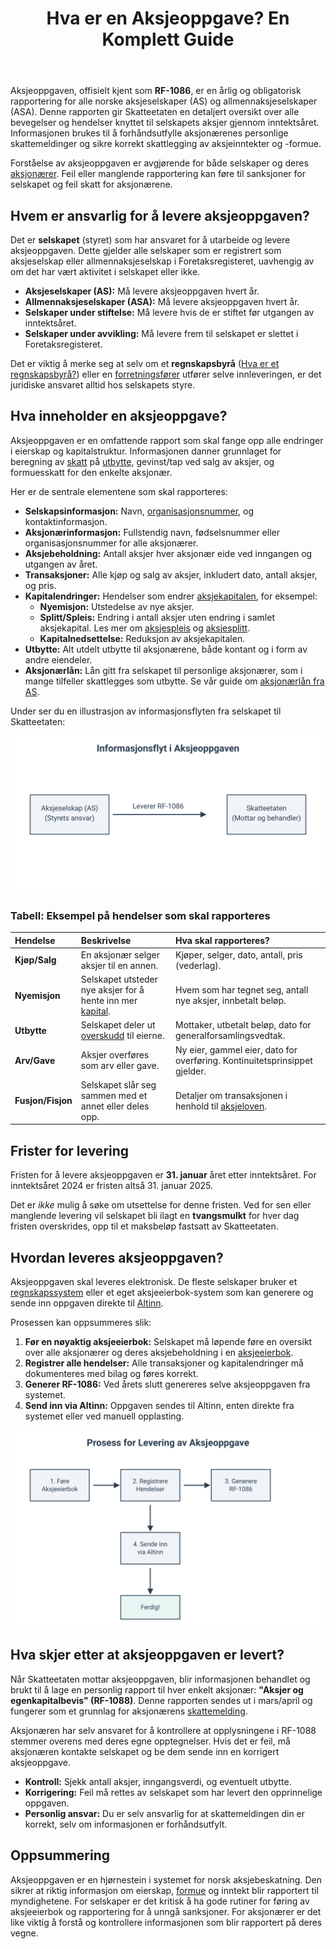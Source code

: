 ﻿---
title: "Hva er en Aksjeoppgave? En Komplett Guide"
seoTitle: "Hva er aksjeoppgave (RF-1086)? | Frister, innhold og levering"
description: "Aksjeoppgave (RF-1086) er årlig rapportering for AS og ASA om aksjer, transaksjoner og kapitalendringer. Lær hvem som leverer, frister, innhold og hvordan den sendes inn."
summary: "Hva aksjeoppgaven (RF-1086) er, hvem som leverer, frister og hva som rapporteres. Praktisk veiledning for små og mellomstore selskaper."
---

Aksjeoppgaven, offisielt kjent som **RF-1086**, er en årlig og obligatorisk rapportering for alle norske aksjeselskaper (AS) og allmennaksjeselskaper (ASA). Denne rapporten gir Skatteetaten en detaljert oversikt over alle bevegelser og hendelser knyttet til selskapets aksjer gjennom inntektsåret. Informasjonen brukes til å forhåndsutfylle aksjonærenes personlige skattemeldinger og sikre korrekt skattlegging av aksjeinntekter og -formue.

Forståelse av aksjeoppgaven er avgjørende for både selskaper og deres [aksjonærer](/blogs/regnskap/hva-er-en-aksjonaer "Hva er en Aksjonær? En Komplett Guide"). Feil eller manglende rapportering kan føre til sanksjoner for selskapet og feil skatt for aksjonærene.

## Hvem er ansvarlig for å levere aksjeoppgaven?

Det er **selskapet** (styret) som har ansvaret for å utarbeide og levere aksjeoppgaven. Dette gjelder alle selskaper som er registrert som aksjeselskap eller allmennaksjeselskap i Foretaksregisteret, uavhengig av om det har vært aktivitet i selskapet eller ikke.

*   **Aksjeselskaper (AS):** Må levere aksjeoppgaven hvert år.
*   **Allmennaksjeselskaper (ASA):** Må levere aksjeoppgaven hvert år.
*   **Selskaper under stiftelse:** Må levere hvis de er stiftet før utgangen av inntektsåret.
*   **Selskaper under avvikling:** Må levere frem til selskapet er slettet i Foretaksregisteret.

Det er viktig å merke seg at selv om et **regnskapsbyrå** ([Hva er et regnskapsbyrå?](/blogs/regnskap/regnskapsbyra "Regnskapsbyrå: Hva gjør de og hvorfor er det viktig?")) eller en [forretningsfører](/blogs/regnskap/hva-er-forretningsforer "Hva er en forretningsfører?") utfører selve innleveringen, er det juridiske ansvaret alltid hos selskapets styre.

## Hva inneholder en aksjeoppgave?

Aksjeoppgaven er en omfattende rapport som skal fange opp alle endringer i eierskap og kapitalstruktur. Informasjonen danner grunnlaget for beregning av [skatt](/blogs/regnskap/hva-er-skatt "Hva er skatt?") på [utbytte](/blogs/regnskap/maskimalt-utbytte "Hva er maksimalt utbytte?"), gevinst/tap ved salg av aksjer, og formuesskatt for den enkelte aksjonær.

Her er de sentrale elementene som skal rapporteres:

*   **Selskapsinformasjon:** Navn, [organisasjonsnummer](/blogs/regnskap/hva-er-organisasjonsnummer "Hva er et organisasjonsnummer?"), og kontaktinformasjon.
*   **Aksjonærinformasjon:** Fullstendig navn, fødselsnummer eller organisasjonsnummer for alle aksjonærer.
*   **Aksjebeholdning:** Antall aksjer hver aksjonær eide ved inngangen og utgangen av året.
*   **Transaksjoner:** Alle kjøp og salg av aksjer, inkludert dato, antall aksjer, og pris.
*   **Kapitalendringer:** Hendelser som endrer [aksjekapitalen](/blogs/regnskap/hva-er-aksjekapital "Hva er aksjekapital?"), for eksempel:
    *   **Nyemisjon:** Utstedelse av nye aksjer.
    *   **Splitt/Spleis:** Endring i antall aksjer uten endring i samlet aksjekapital. Les mer om [aksjespleis](/blogs/regnskap/hva-er-aksjespleis "Hva er Aksjespleis? En Detaljert Guide") og [aksjesplitt](/blogs/regnskap/hva-er-aksjesplitt "Hva er en Aksjesplitt? En Komplett Guide").
    *   **Kapitalnedsettelse:** Reduksjon av aksjekapitalen.
*   **Utbytte:** Alt utdelt utbytte til aksjonærene, både kontant og i form av andre eiendeler.
*   **Aksjonærlån:** Lån gitt fra selskapet til personlige aksjonærer, som i mange tilfeller skattlegges som utbytte. Se vår guide om [aksjonærlån fra AS](/blogs/regnskap/hva-er-aksjonaerlan-fra-as "Hva er aksjonærlån fra et AS?").

Under ser du en illustrasjon av informasjonsflyten fra selskapet til Skatteetaten:

![Informasjonsflyt i Aksjeoppgaven](informasjonsflyt-aksjeoppgave.svg)

### Tabell: Eksempel på hendelser som skal rapporteres

| Hendelse | Beskrivelse | Hva skal rapporteres? |
| :--- | :--- | :--- |
| **Kjøp/Salg** | En aksjonær selger aksjer til en annen. | Kjøper, selger, dato, antall, pris (vederlag). |
| **Nyemisjon** | Selskapet utsteder nye aksjer for å hente inn mer [kapital](/blogs/regnskap/hva-er-kapital "Hva er kapital?"). | Hvem som har tegnet seg, antall nye aksjer, innbetalt beløp. |
| **Utbytte** | Selskapet deler ut [overskudd](/blogs/regnskap/hva-er-overskudd "Hva er overskudd?") til eierne. | Mottaker, utbetalt beløp, dato for generalforsamlingsvedtak. |
| **Arv/Gave** | Aksjer overføres som arv eller gave. | Ny eier, gammel eier, dato for overføring. Kontinuitetsprinsippet gjelder. |
| **Fusjon/Fisjon** | Selskapet slår seg sammen med et annet eller deles opp. | Detaljer om transaksjonen i henhold til [aksjeloven](/blogs/regnskap/hva-er-aksjeloven "Hva er aksjeloven?"). |

## Frister for levering

Fristen for å levere aksjeoppgaven er **31. januar** året etter inntektsåret. For inntektsåret 2024 er fristen altså 31. januar 2025.

Det er *ikke* mulig å søke om utsettelse for denne fristen. Ved for sen eller manglende levering vil selskapet bli ilagt en **tvangsmulkt** for hver dag fristen overskrides, opp til et maksbeløp fastsatt av Skatteetaten.

## Hvordan leveres aksjeoppgaven?

Aksjeoppgaven skal leveres elektronisk. De fleste selskaper bruker et [regnskapssystem](/blogs/regnskap/hva-er-regnskap "Hva er et regnskapssystem?") eller et eget aksjeeierbok-system som kan generere og sende inn oppgaven direkte til [Altinn](/blogs/regnskap/hva-er-altinn "Hva er Altinn?").

Prosessen kan oppsummeres slik:
1.  **Før en nøyaktig aksjeeierbok:** Selskapet må løpende føre en oversikt over alle aksjonærer og deres aksjebeholdning i en [aksjeeierbok](/blogs/regnskap/hva-er-en-aksjeeierbok "Hva er en aksjeeierbok?").
2.  **Registrer alle hendelser:** Alle transaksjoner og kapitalendringer må dokumenteres med bilag og føres korrekt.
3.  **Generer RF-1086:** Ved årets slutt genereres selve aksjeoppgaven fra systemet.
4.  **Send inn via Altinn:** Oppgaven sendes til Altinn, enten direkte fra systemet eller ved manuell opplasting.

![Prosess for levering av aksjeoppgave](prosess-levering-aksjeoppgave.svg)

## Hva skjer etter at aksjeoppgaven er levert?

Når Skatteetaten mottar aksjeoppgaven, blir informasjonen behandlet og brukt til å lage en personlig rapport til hver enkelt aksjonær: **"Aksjer og egenkapitalbevis" (RF-1088)**. Denne rapporten sendes ut i mars/april og fungerer som et grunnlag for aksjonærens [skattemelding](/blogs/regnskap/skattemelding "Hva er en skattemelding?").

Aksjonæren har selv ansvaret for å kontrollere at opplysningene i RF-1088 stemmer overens med deres egne opptegnelser. Hvis det er feil, må aksjonæren kontakte selskapet og be dem sende inn en korrigert aksjeoppgave.

*   **Kontroll:** Sjekk antall aksjer, inngangsverdi, og eventuelt utbytte.
*   **Korrigering:** Feil må rettes av selskapet som har levert den opprinnelige oppgaven.
*   **Personlig ansvar:** Du er selv ansvarlig for at skattemeldingen din er korrekt, selv om informasjonen er forhåndsutfylt.

## Oppsummering

Aksjeoppgaven er en hjørnestein i systemet for norsk aksjebeskatning. Den sikrer at riktig informasjon om eierskap, [formue](/blogs/regnskap/hva-er-formue "Hva er formue?") og inntekt blir rapportert til myndighetene. For selskaper er det kritisk å ha gode rutiner for føring av aksjeeierbok og rapportering for å unngå sanksjoner. For aksjonærer er det like viktig å forstå og kontrollere informasjonen som blir rapportert på deres vegne.











